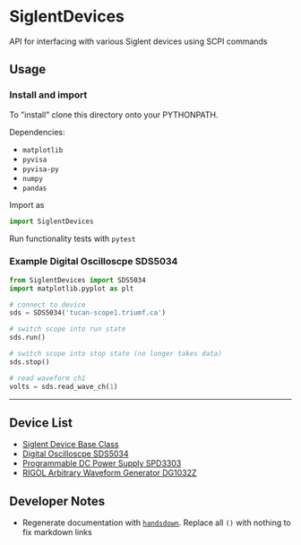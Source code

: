 # SiglentDevices
API for interfacing with various Siglent devices using SCPI commands

## Usage

### Install and import

To "install" clone this directory onto your PYTHONPATH.

Dependencies:

* `matplotlib`
* `pyvisa`
* `pyvisa-py`
* `numpy`
* `pandas`

Import as

```python
import SiglentDevices
```

Run functionality tests with `pytest`

### Example Digital Oscilloscpe SDS5034

```python
from SiglentDevices import SDS5034
import matplotlib.pyplot as plt

# connect to device
sds = SDS5034('tucan-scope1.triumf.ca')

# switch scope into run state
sds.run()

# switch scope into stop state (no longer takes data)
sds.stop()

# read waveform ch1
volts = sds.read_wave_ch(1)
```
---

## Device List

* [Siglent Device Base Class](docs/src/SiglenBase.md)
* [Digital Oscilloscpe SDS5034](docs/src/SDS5034.md)
* [Programmable DC Power Supply SPD3303](docs/src/SPD3303.md)
* [RIGOL Arbitrary Waveform Generator DG1032Z](docs/src/RIGOL_DG1032Z.md)


## Developer Notes

* Regenerate documentation with [`handsdown`](https://github.com/vemel/handsdown). Replace all `()` with nothing to fix markdown links
